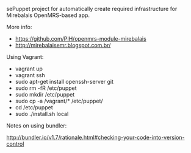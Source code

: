 sePuppet project for automatically create required infrastructure for Mirebalais OpenMRS-based app.

More info:
- https://github.com/PIH/openmrs-module-mirebalais
- http://mirebalaisemr.blogspot.com.br/


Using Vagrant:

* vagrant up
* vagrant ssh
* sudo apt-get install openssh-server git
* sudo rm -fR /etc/puppet
* sudo mkdir /etc/puppet
* sudo cp -a /vagrant/* /etc/puppet/
* cd /etc/puppet
* sudo ./install.sh local


Notes on using bundler:

http://bundler.io/v1.7/rationale.html#checking-your-code-into-version-control

